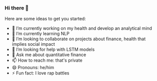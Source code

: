 ### Hi there 👋

Here are some ideas to get you started:

- 🔭 I’m currently working on my health and develop an analytical mind 
- 🌱 I’m currently learning NLP
- 👯 I’m looking to collaborate on projects about finance, health that implies social impact
- 🤔 I’m looking for help with LSTM models
- 💬 Ask me about quantitative finance 
- 📫 How to reach me: that's private 
- 😄 Pronouns: he/him
- ⚡ Fun fact: I love rap battles

